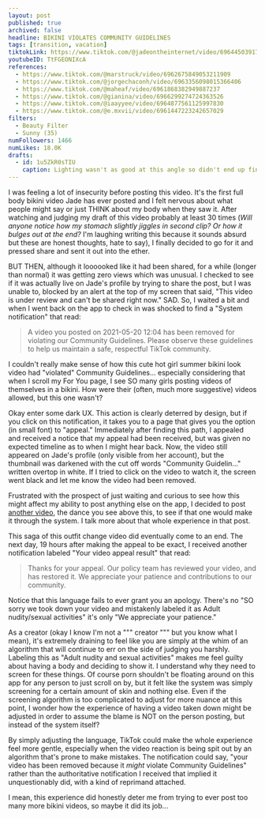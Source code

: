 ```yaml
---
layout: post
published: true
archived: false
headline: BIKINI VIOLATES COMMUNITY GUIDELINES
tags: [transition, vacation]
tiktokLink: https://www.tiktok.com/@jadeontheinternet/video/6964450391752805637
youtubeID: TtFGEONIXcA
references:
  - https://www.tiktok.com/@marstruck/video/6962675849053211909
  - https://www.tiktok.com/@jorgechaconh/video/6963356098015366406
  - https://www.tiktok.com/@maheaf/video/6961868382949887237
  - https://www.tiktok.com/@gianina/video/6966299274724363526
  - https://www.tiktok.com/@iaayyee/video/6964877561125997830
  - https://www.tiktok.com/@e.mxvii/video/6961447223242657029
filters:
  - Beauty Filter
  - Sunny (35)
numFollowers: 1466
numLikes: 18.0K
drafts: 
  - id: 1u5ZkR0sTIU
    caption: Lighting wasn't as good at this angle so didn't end up finishing it.
---
```


I was feeling a lot of insecurity before posting this video. It's the first full body bikini video Jade has ever posted and I felt nervous about what people might say or just THINK about my body when they saw it. After watching and judging my draft of this video probably at least 30 times (*Will anyone notice how my stomach slightly jiggles in second clip? Or how it bulges out at the end?* I'm laughing writing this because it sounds absurd but these are honest thoughts, hate to say), I finally decided to go for it and pressed share and sent it out into the ether. 

BUT THEN, although it loooooked like it had been shared, for a while (longer than normal) it was getting zero views which was unusual. I checked to see if it was actually live on Jade's profile by trying to share the post, but I was unable to, blocked by an alert at the top of my screen that said, "This video is under review and can't be shared right now." SAD. So, I waited a bit and when I went back on the app to check in was shocked to find a "System notification" that read:

> A video you posted on 2021-05-20 12:04 has been removed for violating our Community Guidelines. Please observe these guidelines to help us maintain a safe, respectful TikTok community. 

I couldn't really make sense of how this cute hot girl summer bikini look video had "violated" Community Guidelines... especially considering that when I scroll my For You page, I see SO many girls posting videos of themselves in a bikini. How were their (often, much more suggestive) videos allowed, but this one wasn't? 

Okay enter some dark UX. This action is clearly deterred by design, but if you click on this notification, it takes you to a page that gives you the option (in small font) to "appeal." Immediately after finding this path, I appealed and received a notice that my appeal had been received, but was given no expected timeline as to when I might hear back. Now, the video still appeared on Jade's profile (only visible from her account), but the thumbnail was darkened with the cut off words "Community Guidelin..." written overtop in white. If I tried to click on the video to watch it, the screen went black and let me know the video had been removed.

Frustrated with the prospect of just waiting and curious to see how this might affect my ability to post anything else on the app, I decided to post [another video](https://www.tiktok.com/@jadeontheinternet/video/6964462359632940294), the dance you see above this, to see if that one would make it through the system. I talk more about that whole experience in that post. 

This saga of this outfit change video did eventually come to an end. The next day, 19 hours after making the appeal to be exact, I received another notification labeled "Your video appeal result" that read:

> Thanks for your appeal. Our policy team has reviewed your video, and has restored it. We appreciate your patience and contributions to our community. 

Notice that this language fails to ever grant you an apology. There's no "SO sorry we took down your video and mistakenly labeled it as Adult nudity/sexual activities" it's only "We appreciate your patience." 

As a creator (okay I know I'm not a """ creator """ but you know what I mean), it's extremely draining to feel like you are simply at the whim of an algorithm that will continue to err on the side of judging you harshly. Labeling this as "Adult nudity and sexual activities" makes me feel guilty about having a body and deciding to show it. I understand why they need to screen for these things. Of course porn shouldn't be floating around on this app for any person to just scroll on by, but it felt like the system was simply screening for a certain amount of skin and nothing else. Even if the screening algorithm is too complicated to adjust for more nuance at this point, I wonder how the experience of having a video taken down might be adjusted in order to assume the blame is NOT on the person posting, but instead of the system itself? 

By simply adjusting the language, TikTok could make the whole experience feel more gentle, especially when the video reaction is being spit out by an algorithm that's prone to make mistakes. The notification could say, "your video has been removed because it *might* violate Community Guidelines" rather than the authoritative notification I received that implied it unquestionably did, with a kind of reprimand attached. 

I mean, this experience did honestly deter me from trying to ever post too many more bikini videos, so maybe it did its job... 
